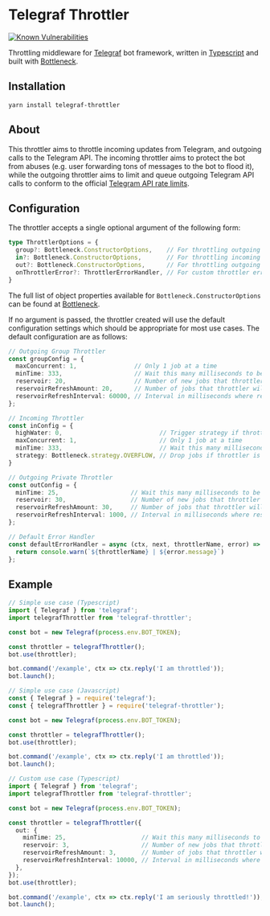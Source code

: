 # Telegraf Throttler

[![Known Vulnerabilities](https://snyk.io/test/github/KnightNiwrem/telegraf-throttler/badge.svg)](https://snyk.io/test/github/KnightNiwrem/telegraf-throttler)

Throttling middleware for [Telegraf](https://github.com/telegraf/telegraf) bot framework, written in [Typescript](https://www.typescriptlang.org/) and built with [Bottleneck](https://github.com/SGrondin/bottleneck).

## Installation
```
yarn install telegraf-throttler
```

## About
This throttler aims to throttle incoming updates from Telegram, and outgoing calls to the Telegram API. The incoming throttler aims to protect the bot from abuses (e.g. user forwarding tons of messages to the bot to flood it), while the outgoing throttler aims to limit and queue outgoing Telegram API calls to conform to the official [Telegram API rate limits](https://core.telegram.org/bots/faq#my-bot-is-hitting-limits-how-do-i-avoid-this).

## Configuration
The throttler accepts a single optional argument of the following form:
```typescript
type ThrottlerOptions = {
  group?: Bottleneck.ConstructorOptions,    // For throttling outgoing group messages
  in?: Bottleneck.ConstructorOptions,       // For throttling incoming messages
  out?: Bottleneck.ConstructorOptions,      // For throttling outgoing private messages
  onThrottlerError?: ThrottlerErrorHandler, // For custom throttler error handling
}
```

The full list of object properties available for `Bottleneck.ConstructorOptions` can be found at [Bottleneck](https://github.com/SGrondin/bottleneck#constructor).

If no argument is passed, the throttler created will use the default configuration settings which should be appropriate for most use cases. The default configuration are as follows:
```typescript
// Outgoing Group Throttler
const groupConfig = {
  maxConcurrent: 1,                // Only 1 job at a time
  minTime: 333,                    // Wait this many milliseconds to be ready, after a job
  reservoir: 20,                   // Number of new jobs that throttler will accept at start
  reservoirRefreshAmount: 20,      // Number of jobs that throttler will accept after refresh
  reservoirRefreshInterval: 60000, // Interval in milliseconds where reservoir will refresh
};

// Incoming Throttler
const inConfig = {
  highWater: 0,                           // Trigger strategy if throttler is not ready for a new job
  maxConcurrent: 1,                       // Only 1 job at a time
  minTime: 333,                           // Wait this many milliseconds to be ready, after a job
  strategy: Bottleneck.strategy.OVERFLOW, // Drop jobs if throttler is not ready
}

// Outgoing Private Throttler
const outConfig = {
  minTime: 25,                    // Wait this many milliseconds to be ready, after a job
  reservoir: 30,                  // Number of new jobs that throttler will accept at start
  reservoirRefreshAmount: 30,     // Number of jobs that throttler will accept after refresh
  reservoirRefreshInterval: 1000, // Interval in milliseconds where reservoir will refresh
};

// Default Error Handler
const defaultErrorHandler = async (ctx, next, throttlerName, error) => {
  return console.warn(`${throttlerName} | ${error.message}`)
};
```

## Example
```typescript
// Simple use case (Typescript)
import { Telegraf } from 'telegraf';
import telegrafThrottler from 'telegraf-throttler';

const bot = new Telegraf(process.env.BOT_TOKEN);

const throttler = telegrafThrottler();
bot.use(throttler);

bot.command('/example', ctx => ctx.reply('I am throttled'));
bot.launch();
```

```typescript
// Simple use case (Javascript)
const { Telegraf } = require('telegraf');
const { telegrafThrottler } = require('telegraf-throttler');

const bot = new Telegraf(process.env.BOT_TOKEN);

const throttler = telegrafThrottler();
bot.use(throttler);

bot.command('/example', ctx => ctx.reply('I am throttled'));
bot.launch();
```

```typescript
// Custom use case (Typescript)
import { Telegraf } from 'telegraf';
import telegrafThrottler from 'telegraf-throttler';

const bot = new Telegraf(process.env.BOT_TOKEN);

const throttler = telegrafThrottler({
  out: {
    minTime: 25,                     // Wait this many milliseconds to be ready, after a job
    reservoir: 3,                    // Number of new jobs that throttler will accept at start
    reservoirRefreshAmount: 3,       // Number of jobs that throttler will accept after refresh
    reservoirRefreshInterval: 10000, // Interval in milliseconds where reservoir will refresh
  },
});
bot.use(throttler);

bot.command('/example', ctx => ctx.reply('I am seriously throttled!'));
bot.launch();
```


